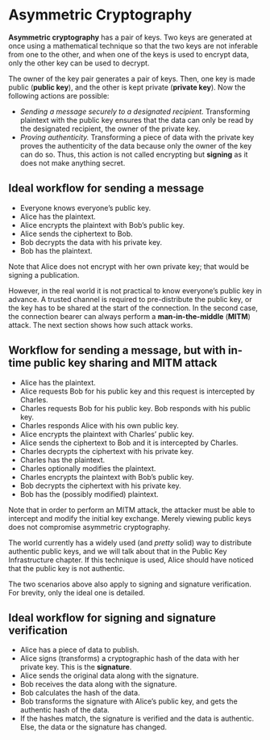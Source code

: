 # Asymmetric Cryptography

**Asymmetric cryptography** has a pair of keys. Two keys are generated at once using a mathematical technique so that the two keys are not inferable from one to the other, and when one of the keys is used to encrypt data, only the other key can be used to decrypt.

The owner of the key pair generates a pair of keys. Then, one key is made public (**public key**), and the other is kept private (**private key**). Now the following actions are possible:

- *Sending a message securely to a designated recipient.* Transforming plaintext with the public key ensures that the data can only be read by the designated recipient, the owner of the private key.
- *Proving authenticity.* Transforming a piece of data with the private key proves the authenticity of the data because only the owner of the key can do so. Thus, this action is not called encrypting but **signing** as it does not make anything secret.

## Ideal workflow for sending a message

- Everyone knows everyone’s public key.
- Alice has the plaintext.
- Alice encrypts the plaintext with Bob’s public key.
- Alice sends the ciphertext to Bob.
- Bob decrypts the data with his private key.
- Bob has the plaintext.

Note that Alice does not encrypt with her own private key; that would be signing a publication.

However, in the real world it is not practical to know everyone’s public key in advance. A trusted channel is required to pre-distribute the public key, or the key has to be shared at the start of the connection. In the second case, the connection bearer can always perform a **man-in-the-middle** (**MITM**) attack. The next section shows how such attack works.

## Workflow for sending a message, but with in-time public key sharing and MITM attack

- Alice has the plaintext.
- Alice requests Bob for his public key and this request is intercepted by Charles.
- Charles requests Bob for his public key. Bob responds with his public key.
- Charles responds Alice with his own public key.
- Alice encrypts the plaintext with Charles’ public key.
- Alice sends the ciphertext to Bob and it is intercepted by Charles.
- Charles decrypts the ciphertext with his private key.
- Charles has the plaintext.
- Charles optionally modifies the plaintext.
- Charles encrypts the plaintext with Bob’s public key.
- Bob decrypts the ciphertext with his private key.
- Bob has the (possibly modified) plaintext.

Note that in order to perform an MITM attack, the attacker must be able to intercept and modify the initial key exchange. Merely viewing public keys does not compromise asymmetric cryptography.

The world currently has a widely used (and *pretty* solid) way to distribute authentic public keys, and we will talk about that in the Public Key Infrastructure chapter. If this technique is used, Alice should have noticed that the public key is not authentic.

The two scenarios above also apply to signing and signature verification. For brevity, only the ideal one is detailed.

## Ideal workflow for signing and signature verification

- Alice has a piece of data to publish.
- Alice signs (transforms) a cryptographic hash of the data with her private key. This is the **signature**.
- Alice sends the original data along with the signature.
- Bob receives the data along with the signature.
- Bob calculates the hash of the data.
- Bob transforms the signature with Alice’s public key, and gets the authentic hash of the data.
- If the hashes match, the signature is verified and the data is authentic. Else, the data or the signature has changed.
